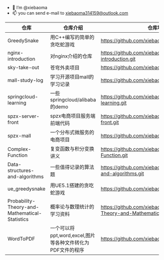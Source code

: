 - 👋 I’m @xiebaoma
- 📫 you can send e-mail to xiebaoma314159@outlook.com

| 仓库                                           | 仓库介绍                                                   | 仓库地址                                                     |
| ---------------------------------------------- | ---------------------------------------------------------- | ------------------------------------------------------------ |
| GreedySnake                                    | 用C++编写的简单的贪吃蛇游戏                                | https://github.com/xiebaoma/GreedSnake.git                   |
| nginx-introduction                             | 对nginx介绍的仓库                                          | https://github.com/xiebaoma/nginx-introduction.git           |
| sky-take-out                                   | 苍穹外卖项目                                               | https://github.com/xiebaoma/sky-take-out.git                 |
| mall-study-log                                 | 学习开源项目mall的学习记录                                 | https://github.com/xiebaoma/mall-study-log.git               |
| springcloud-learning                           | 一些springcloud/alibaba的demo                              | https://github.com/xiebaoma/springcloud-learning.git         |
| spzx-server-front                              | spzx电商项目服务端前端代码                                 | https://github.com/xiebaoma/spzx-server-front.git            |
| spzx-mall                                      | 一个分布式微服务的电商项目                                 | https://github.com/xiebaoma/spzx-mall.git                    |
| Complex-Function                               | 复变函数与积分变换讲义                                     | https://github.com/xiebaoma/Complex-Function.git             |
| Data-structures-and-algorithms                 | 一些值得记录的算法题                                       | https://github.com/xiebaoma/Data-structures-and-algorithms.git |
| ue_greedysnake                                 | 用UE5.1搭建的贪吃蛇游戏                                    | https://github.com/xiebaoma/ue_greedysnake.git               |
| Probability-Theory-and-Mathematical-Statistics | 概率论与数理统计的学习资料                                 | https://github.com/xiebaoma/Probability-Theory-and-Mathematical-Statistics.git |
| WordToPDF                                      | 一个可以将ppt,word,excel,图片等各种文件转化为PDF文件的程序 | https://github.com/xiebaoma/WordToPDF.git                    |

